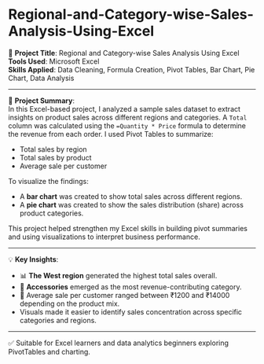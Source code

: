 # Regional-and-Category-wise-Sales-Analysis-Using-Excel
📄 **Project Title**: Regional and Category-wise Sales Analysis Using Excel  
**Tools Used**: Microsoft Excel  
**Skills Applied**: Data Cleaning, Formula Creation, Pivot Tables, Bar Chart, Pie Chart, Data Analysis  

---

📝 **Project Summary**:  
In this Excel-based project, I analyzed a sample sales dataset to extract insights on product sales across different regions and categories. A `Total` column was calculated using the `=Quantity * Price` formula to determine the revenue from each order. I used Pivot Tables to summarize:

- Total sales by region
- Total sales by product
- Average sale per customer

To visualize the findings:
- A **bar chart** was created to show total sales across different regions.
- A **pie chart** was created to show the sales distribution (share) across product categories.

This project helped strengthen my Excel skills in building pivot summaries and using visualizations to interpret business performance.

---

💡 **Key Insights**:
- 📊 **The West region** generated the highest total sales overall.
- 🥇 **Accessories** emerged as the most revenue-contributing category.
- 🧮 Average sale per customer ranged between ₹1200 and ₹14000 depending on the product mix.
- Visuals made it easier to identify sales concentration across specific categories and regions.

---

✅ Suitable for Excel learners and data analytics beginners exploring PivotTables and charting.
